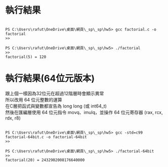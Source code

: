 # 執行結果

``` 

PS C:\Users\rafut\OneDrive\桌面\網頁\_sp\_sp\hw5> gcc factorial.c -o factorial
>>

PS C:\Users\rafut\OneDrive\桌面\網頁\_sp\_sp\hw5> ./factorial
>>
factorial(5) = 120

``` 

# 執行結果(64位元版本)

跟上個一樣因為32位元在超過12階層時會顯示異常  
所以改用 64 位元整數的運算   
在C層把函式與變數都宣告為 long long (或 int64_t)   
然後在匯編層使用 64 位元指令 movq、imulq，並操作 64 位元寄存器 (rax, rcx, rdx, r8)   

``` 

PS C:\Users\rafut\OneDrive\桌面\網頁\_sp\_sp\hw5> gcc -std=c99 factorial-64bit.c -o factorial-64bit
>>

PS C:\Users\rafut\OneDrive\桌面\網頁\_sp\_sp\hw5> ./factorial-64bit
>>
factorial(20) = 2432902008176640000

``` 